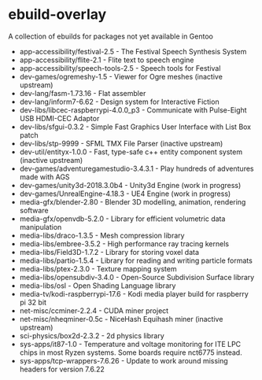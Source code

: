 # ebuild-overlay

A collection of ebuilds for packages not yet available in Gentoo

* app-accessibility/festival-2.5 - The Festival Speech Synthesis System
* app-accessibility/flite-2.1 - Flite text to speech engine
* app-accessibility/speech-tools-2.5 - Speech tools for Festival
* dev-games/ogremeshy-1.5 - Viewer for Ogre meshes (inactive upstream)
* dev-lang/fasm-1.73.16 - Flat assembler
* dev-lang/inform7-6.62 - Design system for Interactive Fiction
* dev-libs/libcec-raspberrypi-4.0.0_p3 - Communicate with Pulse-Eight USB HDMI-CEC Adaptor
* dev-libs/sfgui-0.3.2 - Simple Fast Graphics User Interface with List Box patch
* dev-libs/stp-9999 - SFML TMX File Parser (inactive upstream)
* dev-util/entityx-1.0.0 - Fast, type-safe c++ entity component system (inactive upstream)
* dev-games/adventuregamestudio-3.4.3.1 - Play hundreds of adventures made with AGS 
* dev-games/unity3d-2018.3.0b4 - Unity3d Engine (work in progress)
* dev-games/UnrealEngine-4.18.3 - UE4 Engine (work in progress)
* media-gfx/blender-2.80 - Blender 3D modelling, animation, rendering software
* media-gfx/openvdb-5.2.0 - Library for efficient volumetric data manipulation
* media-libs/draco-1.3.5 - Mesh compression library 
* media-libs/embree-3.5.2 - High performance ray tracing kernels 
* media-libs/Field3D-1.7.2 - Library for storing voxel data
* media-libs/partio-1.5.4 - Library for reading and writing particle formats
* media-libs/ptex-2.3.0 - Texture mapping system
* media-libs/opensubdiv-3.4.0 - Open-Source Subdivision Surface library
* media-libs/osl - Open Shading Language library
* media-tv/kodi-raspberrypi-17.6 - Kodi media player build for raspberry pi 32 bit
* net-misc/ccminer-2.2.4 - CUDA miner project
* net-misc/nheqminer-0.5c - NiceHash Equihash miner (inactive upstream)
* sci-physics/box2d-2.3.2 - 2d physics library
* sys-apps/it87-1.0 - Temperature and voltage monitoring for ITE LPC chips in most Ryzen systems. Some boards require nct6775 instead.
* sys-apps/tcp-wrappers-7.6.26 - Update to work around missing headers for version 7.6.22

